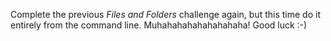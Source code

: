 
Complete the previous *Files and Folders* challenge again, but this time do it entirely from the command line. Muhahahahahahahahaha! Good luck :-)